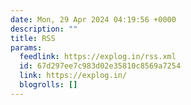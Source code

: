 ```yaml
---
date: Mon, 29 Apr 2024 04:19:56 +0000
description: ""
title: RSS
params:
  feedlink: https://explog.in/rss.xml
  id: 67d297ee7c983d02e35810c8569a7254
  link: https://explog.in/
  blogrolls: []
---
```

